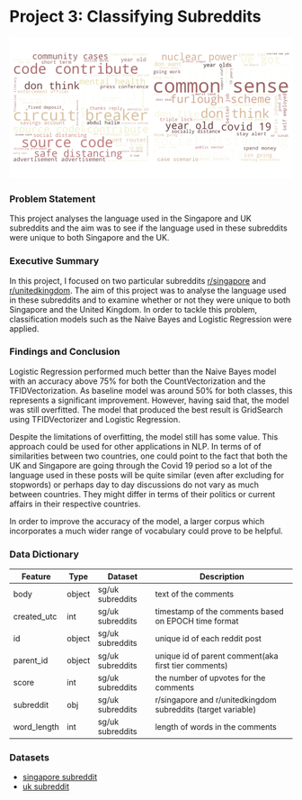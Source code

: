 # Project 3: Classifying Subreddits

![](https://github.com/shandeep92/dsi14projects/blob/master/project3/images/wordcloud.png)

### Problem Statement
This project analyses the language used in the Singapore and UK subreddits and the aim was to see if the language used in these subreddits were unique to both Singapore and the UK.


### Executive Summary
In this project, I focused on two particular subreddits [r/singapore](https://www.subreddit.com/r/singapore) and [r/unitedkingdom](https://www.subreddit.com/r/unitedkingdom). The aim of this project was to analyse the language used in these subreddits and to examine whether or not they were unique to both Singapore and the United Kingdom. In order to tackle this problem, classification models such as the Naive Bayes and Logistic Regression were applied.

### Findings and Conclusion

Logistic Regression performed much better than the Naive Bayes model with an accuracy above 75% for both the CountVectorization and the TFIDVectorization. As baseline model was around 50% for both classes, this represents a significant improvement. However, having said that, the model was still overfitted. The model that produced the best result is GridSearch using TFIDVectorizer and Logistic Regression.

Despite the limitations of overfitting, the model still has some value. This approach could be
used for other applications in NLP. In terms of of similarities between two countries, one could point to the fact that both the UK and Singapore are going through the Covid 19 period so a lot of the language used in these posts will be quite similar (even after excluding for stopwords) or perhaps day to day discussions do not vary as much between countries. They might differ in terms of their politics or current affairs in their respective countries.

In order to improve the accuracy of the model, a larger corpus which incorporates a much wider range of vocabulary could prove to be helpful.

### Data Dictionary

|Feature|Type|Dataset|Description|
|---|---|---|---|
|body|object|sg/uk subreddits|text of the comments| 
|created_utc|int|sg/uk subreddits|timestamp of the comments based on EPOCH time format|
|id|object|sg/uk subreddits|unique id of each reddit post|
|parent_id|object|sg/uk subreddits|unique id of parent comment(aka first tier comments)|
|score|int|sg/uk subreddits|the number of upvotes for the comments|
|subreddit|obj|sg/uk subreddits|r/singapore and r/unitedkingdom subreddits (target variable)| 
|word_length|int|sg/uk subreddits|length of words in the comments|

### Datasets

- [singapore subreddit](https://www.subreddit.com/r/singapore)
- [uk subreddit](https://www.subreddit.com/r/unitedkingdom)

